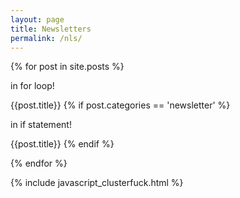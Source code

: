 ```yaml
---
layout: page
title: Newsletters
permalink: /nls/
---
```

{% for post in site.posts %}
	<p>in for loop! </p>
	{{post.title}}
	{% if post.categories == 'newsletter' %}
		<p> in if statement! </p>
		{{post.title}}
	{% endif %}

{% endfor %}

<a href="#" class="scrollToTop"><i class="fa fa-angle-up"></i></a>
<!--back to top end-->
{% include javascript_clusterfuck.html %}